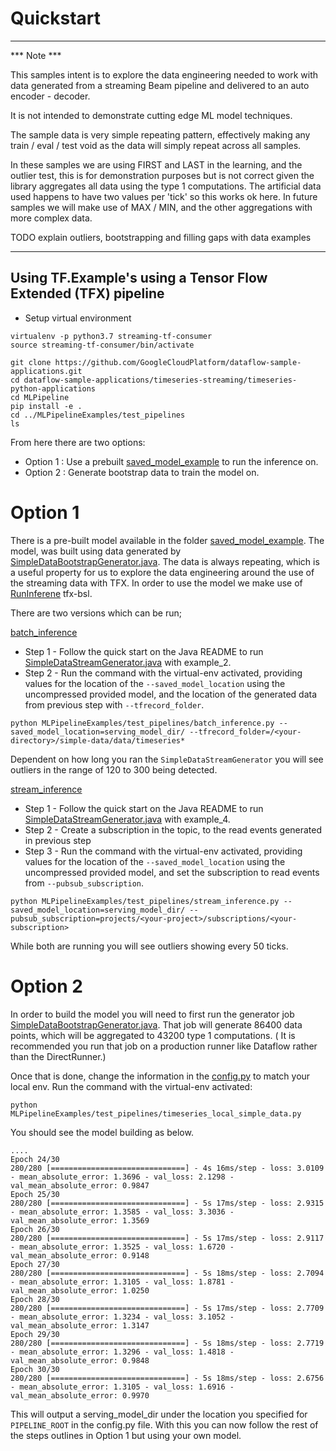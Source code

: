 # Quickstart

----

*** Note ***

This samples intent is to explore the data engineering needed to work with data generated from a streaming Beam 
pipeline and delivered to an auto encoder - decoder.

It is not intended to demonstrate cutting edge ML model techniques. 

The sample data is very simple repeating pattern, effectively making any train / eval / test void as the data will 
simply repeat across all samples.  

In these samples we are using FIRST and LAST in the learning, and the outlier test, this is for demonstration purposes 
but is not correct given the library aggregates all data using the type 1 computations. The artificial data used happens 
to have two values per 'tick' so this works ok here. In future samples we will make use of MAX / MIN, and the other 
aggregations with more complex data.   

TODO explain outliers, bootstrapping and filling gaps with data examples

----

## Using TF.Example's using a Tensor Flow Extended (TFX) pipeline

* Setup virtual environment
```
virtualenv -p python3.7 streaming-tf-consumer
source streaming-tf-consumer/bin/activate
```

```
git clone https://github.com/GoogleCloudPlatform/dataflow-sample-applications.git
cd dataflow-sample-applications/timeseries-streaming/timeseries-python-applications
cd MLPipeline
pip install -e .
cd ../MLPipelineExamples/test_pipelines
ls
```

From here there are two options: 

* Option 1 : Use a prebuilt [saved_model_example](MLPipelineExamples/test_pipelines/saved_model_example) to run the inference on.
* Option 2 : Generate bootstrap data to train the model on.

# Option 1

There is a pre-built model available in the folder [saved_model_example](MLPipelineExamples/test_pipelines/saved_model_example). The model, was built using data generated by [SimpleDataBootstrapGenerator.java](timeseries-java-applications/SyntheticExamples/src/main/java/com/google/dataflow/sample/timeseriesflow/examples/simpledata/transforms/SimpleDataBootstrapGenerator.java).
The data is always repeating, which is a useful property for us to explore the data engineering around the use of the streaming data with TFX. In order to use the model we make use of [RunInferene](https://github.com/tensorflow/tfx-bsl/blob/master/tfx_bsl/beam/run_inference.py) tfx-bsl. 

There are two versions which can be run;

[batch_inference](MLPipelineExamples/test_pipelines/batch_inference.py)
* Step 1 - Follow the quick start on the Java README to run [SimpleDataStreamGenerator.java](../timeseries-java-applications/SyntheticExamples/src/main/java/com/google/dataflow/sample/timeseriesflow/examples/simpledata/transforms/SimpleDataStreamGenerator.java) with example_2.
* Step 2 - Run the command with the virtual-env activated, providing values for the location of the ```--saved_model_location``` using the uncompressed provided model, and the location of the generated data from previous step with ```--tfrecord_folder```.
```
python MLPipelineExamples/test_pipelines/batch_inference.py --saved_model_location=serving_model_dir/ --tfrecord_folder=/<your-directory>/simple-data/data/timeseries*
```
Dependent on how long you ran the ```SimpleDataStreamGenerator``` you will see outliers in the range of 120 to 300 being detected.

[stream_inference](MLPipelineExamples/test_pipelines/stream_inference.py)
* Step 1 - Follow the quick start on the Java README to run [SimpleDataStreamGenerator.java](../timeseries-java-applications/SyntheticExamples/src/main/java/com/google/dataflow/sample/timeseriesflow/examples/simpledata/transforms/SimpleDataStreamGenerator.java) with example_4.
* Step 2 - Create a subscription in the topic, to the read events generated in previous step
* Step 3 - Run the command with the virtual-env activated, providing values for the location of the ```--saved_model_location``` using the uncompressed provided model, and set the subscription to read events from ```--pubsub_subscription```.
```
python MLPipelineExamples/test_pipelines/stream_inference.py --saved_model_location=serving_model_dir/ --pubsub_subscription=projects/<your-project>/subscriptions/<your-subscription>
``` 

While both are running you will see outliers showing every 50 ticks.

# Option 2

In order to build the model you will need to first run the generator job [SimpleDataBootstrapGenerator.java](../timeseries-java-applications/SyntheticExamples/src/main/java/com/google/dataflow/sample/timeseriesflow/examples/simpledata/transforms/SimpleDataBootstrapGenerator.java).
That job will generate 86400 data points, which will be aggregated to 43200 type 1 computations. ( It is recommended you run that job on a production runner like Dataflow rather than the DirectRunner.)

Once that is done, change the information in the [config.py](MLPipelineExamples/test_pipelines/config.py) to match your local env.
Run the command with the virtual-env activated:
```
python MLPipelineExamples/test_pipelines/timeseries_local_simple_data.py
``` 
You should see the model building as below.

```
....
Epoch 24/30
280/280 [==============================] - 4s 16ms/step - loss: 3.0109 - mean_absolute_error: 1.3696 - val_loss: 2.1298 - val_mean_absolute_error: 0.9847
Epoch 25/30
280/280 [==============================] - 5s 17ms/step - loss: 2.9315 - mean_absolute_error: 1.3585 - val_loss: 3.3036 - val_mean_absolute_error: 1.3569
Epoch 26/30
280/280 [==============================] - 5s 17ms/step - loss: 2.9117 - mean_absolute_error: 1.3525 - val_loss: 1.6720 - val_mean_absolute_error: 0.9148
Epoch 27/30
280/280 [==============================] - 5s 18ms/step - loss: 2.7094 - mean_absolute_error: 1.3105 - val_loss: 1.8781 - val_mean_absolute_error: 1.0250
Epoch 28/30
280/280 [==============================] - 5s 17ms/step - loss: 2.7709 - mean_absolute_error: 1.3234 - val_loss: 3.1052 - val_mean_absolute_error: 1.3147
Epoch 29/30
280/280 [==============================] - 5s 18ms/step - loss: 2.7719 - mean_absolute_error: 1.3296 - val_loss: 1.4818 - val_mean_absolute_error: 0.9848
Epoch 30/30
280/280 [==============================] - 5s 18ms/step - loss: 2.6756 - mean_absolute_error: 1.3105 - val_loss: 1.6916 - val_mean_absolute_error: 0.9970
```

This will output a serving_model_dir under the location you specified for ```PIPELINE_ROOT``` in the config.py file. With this you can now follow the rest of the steps outlines in Option 1 but using your own model.

